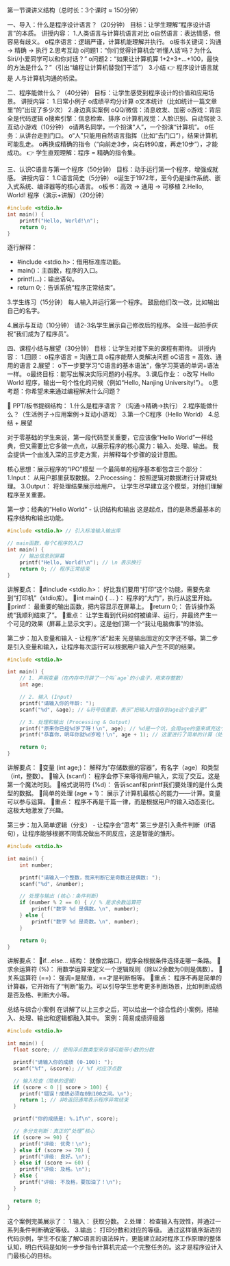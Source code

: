 第一节课讲义结构（总时长：3个课时 ≈ 150分钟）

一、导入：什么是程序设计语言？（20分钟）
目标：让学生理解“程序设计语言”的本质。
讲授内容：
1.人类语言与计算机语言对比
o自然语言：表达情感，但容易有歧义。
o程序语言：逻辑严谨，计算机能理解并执行。
o板书关键词：沟通 → 精确 → 执行
2.思考互动
o问题1：“你们觉得计算机会‘听懂人话’吗？为什么 Siri/小爱同学可以和你对话？”
o问题2：“如果让计算机算 1+2+3+...+100，最快的方法是什么？”（引出“编程让计算机替我们干活”）
3.小结
👉 程序设计语言就是 人与计算机沟通的桥梁。

二、程序能做什么？（40分钟）
目标：让学生感受到程序设计的价值和应用场景。
讲授内容：
1.日常小例子
o成绩平均分计算
o文本统计（比如统计一篇文章里“的”出现了多少次）
2.身边真实案例
oQQ/微信：消息收发、加密
o游戏：背后全是代码逻辑
o搜索引擎：信息检索、排序
o计算机视觉：人脸识别、自动驾驶
3.互动小游戏（10分钟）
o请两名同学，一个扮演“人”，一个扮演“计算机”。
o任务：从讲台走到门口。
o“人”只能用自然语言指挥（比如“去门口”），结果计算机可能乱走。
o再换成精确的指令（“向前走3步，向右转90度，再走10步”），才能成功。
👉 学生直观理解：程序 = 精确的指令集。

三、认识C语言与第一个程序（50分钟）
目标：动手运行第一个程序，增强成就感。
讲授内容：
1.C语言简史（5分钟）
o诞生于1972年，至今仍是操作系统、嵌入式系统、编译器等的核心语言。
o板书：高效 → 通用 → 可移植
2.Hello, World! 程序（演示+讲解）（20分钟）
```C
#include <stdio.h>
int main() {
    printf("Hello, World!\n");
    return 0;
}
```
逐行解释：
- #include <stdio.h>：借用标准库功能。
- main()：主函数，程序的入口。
- printf(...)：输出语句。
- return 0;：告诉系统“程序正常结束”。

3.学生练习（15分钟）
  每人输入并运行第一个程序。
  鼓励他们改一改，比如输出自己的名字。

4.展示与互动（10分钟）
  请2-3名学生展示自己修改后的程序。
  全班一起拍手庆祝“我们成为了程序员”。

四、课程小结与展望（30分钟）
目标：让学生对接下来的课程有期待。
讲授内容：
1.回顾：
o程序语言 = 沟通工具
o程序能帮人类解决问题
oC语言 = 高效、通用的语言
2.展望：
o下一步要学习“C语言的基本语法”，像学习英语的单词+语法一样。
o最终目标：能写出解决实际问题的小程序。
3.课后作业：
o改写 Hello World 程序，输出一句个性化的问候（例如“Hello, Nanjing University!”）。
o思考题：你希望未来通过编程解决什么问题？

📌 PPT/板书提纲结构：
1.什么是程序语言？（沟通→精确→执行）
2.程序能做什么？（生活例子→应用案例→互动小游戏）
3.第一个C程序（Hello World）
4.总结 + 展望




对于零基础的学生来说，第一段代码至关重要，它应该像“Hello World”一样经典，但又需要比它多做一点点，以展示程序的核心魔力：输入、处理、输出。
我会提供一个由浅入深的三步走方案，并解释每个步骤的设计意图。

核心思想：展示程序的“IPO”模型
一个最简单的程序基本都包含三个部分：
1.Input： 从用户那里获取数据。
2.Processing： 按照逻辑对数据进行计算或处理。
3.Output： 将处理结果展示给用户。
让学生尽早建立这个模型，对他们理解程序至关重要。

第一步：经典的“Hello World” - 认识结构和输出
这是起点，目的是熟悉最基本的程序结构和输出功能。

```C
#include <stdio.h> // 引入标准输入输出库

// main函数，每个C程序的入口
int main() {
    // 输出信息到屏幕
    printf("Hello, World!\n"); // \n 表示换行
    return 0; // 程序正常结束
}
```

讲解要点：
#include <stdio.h>： 好比我们要用“打印”这个功能，需要先拿到“打印机”（stdio库）。
int main() { ... }： 程序的“大门”，执行从这里开始。
printf： 最重要的输出函数，把内容显示在屏幕上。
return 0;： 告诉操作系统“我顺利结束了”。
重点： 让学生看到代码如何被编译、运行，并最终产生一个可见的效果（屏幕上显示文字）。这是他们第一个“我让电脑做事”的体验。

第二步：加入变量和输入 - 让程序“活”起来
光是输出固定的文字还不够。第二步是引入变量和输入，让程序每次运行可以根据用户输入产生不同的结果。

```C
#include <stdio.h>

int main() {
    // 1. 声明变量（在内存中开辟了一个叫`age`的小盒子，用来存整数）
    int age;

    // 2. 输入 (Input)
    printf("请输入你的年龄: ");
    scanf("%d", &age); // &符号很重要，表示“把输入的值存到age这个盒子里”

    // 3. 处理和输出 (Processing & Output)
    printf("原来你已经%d岁了呀！\n", age); // %d是一个坑，会用age的值来填充这个坑
    printf("恭喜你，明年你就%d岁啦！\n", age + 1); // 这里进行了简单的计算（处理）

    return 0;
}
```

讲解要点：
变量 (int age;)： 解释为“存储数据的容器”，有名字（age）和类型（int，整数）。
输入 (scanf)： 程序会停下来等待用户输入，实现了交互。这是第一个魔法时刻。
格式说明符 (%d)： 告诉scanf和printf我们要处理的是什么类型的数据。
简单的处理 (age + 1)： 展示了计算机最核心的能力——计算。变量可以参与运算。
重点： 程序不再是千篇一律，而是根据用户的输入动态变化。这极大地激发了兴趣。

第三步：加入简单逻辑（分支） - 让程序会“思考”
第三步是引入条件判断（if语句），让程序能够根据不同情况做出不同反应，这是智能的雏形。

```C
#include <stdio.h>

int main() {
    int number;

    printf("请输入一个整数，我来判断它是奇数还是偶数: ");
    scanf("%d", &number);

    // 处理与输出 (核心：条件判断)
    if (number % 2 == 0) { // % 是求余数运算符
        printf("数字 %d 是偶数。\n", number);
    } else {
        printf("数字 %d 是奇数。\n", number);
    }

    return 0;
}
```

讲解要点：
if...else... 结构： 就像岔路口，程序会根据条件选择走哪一条路。
求余运算符 (%)： 用数学运算来定义一个逻辑规则（除以2余数为0则是偶数）。
关系运算符 (==)： 强调=是赋值，==才是判断相等。
重点： 程序不再是简单的计算器，它开始有了“判断”能力。可以引导学生思考更多判断场景，比如判断成绩是否及格、判断大小等。

总结与综合小案例
在讲解了以上三步之后，可以给出一个综合性的小案例，把输入、处理、输出和逻辑都融入其中。
案例：简易成绩评级器
```C
#include <stdio.h>

int main() {
  float score; // 使用浮点数类型来存储可能带小数的分数

  printf("请输入你的成绩 (0-100): ");
  scanf("%f", &score); // %f 对应浮点数

  // 输入检查（简单的逻辑）
  if (score < 0 || score > 100) {
    printf("错误！成绩必须在0到100之间。\n");
    return 1; // 非0返回通常表示程序异常结束
  }

  printf("你的成绩是: %.1f\n", score);

  // 多分支判断：真正的“处理”核心
  if (score >= 90) {
    printf("评级: 优秀！\n");
  } else if (score >= 70) {
    printf("评级: 良好。\n");
  } else if (score >= 60) {
    printf("评级: 及格。\n");
  } else {
    printf("评级: 不及格，要加油了！\n");
  }

  return 0;
}
```

这个案例完美展示了：
1.输入： 获取分数。
2.处理： 检查输入有效性，并通过一系列条件判断确定等级。
3.输出： 打印分数和对应的等级。
通过这样循序渐进的代码示例，学生不仅能了解C语言的语法碎片，更能建立起对程序工作原理的整体认知，明白代码是如何一步步指令计算机完成一个完整任务的。这才是程序设计入门最核心的目标。

